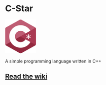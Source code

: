 # C-Star
<img src="https://github.com/awesomelewis2007/C-Star/blob/main/Logos/Logo.png" width=100>

A simple programming language written in C++

## [Read the wiki](https://github.com/awesomelewis2007/C-Star/wiki)
